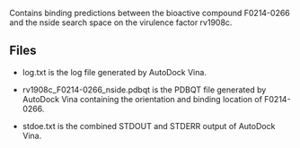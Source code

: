 Contains binding predictions between the bioactive compound F0214-0266 and the nside search space on the virulence factor rv1908c.

## Files

- log.txt is the log file generated by AutoDock Vina.

- rv1908c_F0214-0266_nside.pdbqt is the PDBQT file generated by AutoDock Vina containing the orientation and binding location of F0214-0266.

- stdoe.txt is the combined STDOUT and STDERR output of AutoDock Vina.

